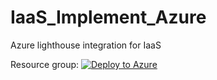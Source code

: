 # IaaS_Implement_Azure
Azure lighthouse integration for IaaS

Resource group: [![Deploy to Azure](https://aka.ms/deploytoazurebutton)](https://portal.azure.com/#create/Microsoft.Template/uri/https%3A%2F%2Fstateaiaaslighthoused.blob.core.windows.net%2Fiaas%2Fmain.json)
